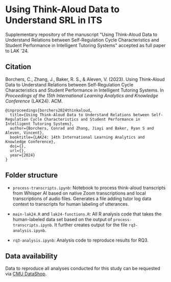 # Using Think-Aloud Data to Understand SRL in ITS

Supplementary repository of the manuscript "Using Think-Aloud Data to Understand Relations between Self-Regulation Cycle Characteristics and Student Performance in Intelligent Tutoring Systems" accepted as full paper to LAK '24.

## Citation

Borchers, C., Zhang, J., Baker, R. S., & Aleven, V. (2023). Using Think-Aloud Data to Understand Relations between Self-Regulation Cycle Characteristics and Student Performance in Intelligent Tutoring Systems. In *Proceedings of the 15th International Learning Analytics and Knowledge Conference* (LAK24). ACM. 
```
@inproceedings{borchers2024thinkaloud,
  title={Using Think-Aloud Data to Understand Relations between Self-Regulation Cycle Characteristics and Student Performance in Intelligent Tutoring Systems},
  author={Borchers, Conrad and Zhang, Jiayi and Baker, Ryan S and Aleven, Vincent},
  booktitle={LAK24: 14th International Learning Analytics and Knowledge Conference},
  doi={},
  url={},
  year={2024}
}
```

## Folder structure

* `process-transcripts.ipynb`: Notebook to process think-aloud transcripts from Whisper AI based on native Zoom transcriptions and local transcriptions of audio files. Generates a file adding tutor log data context to transcripts for human labeling of utterances.

* `main-lak24.R` and `lak24-functions.R`: All R analysis code that takes the human-labeled data set based on the output of `process-transcripts.ipynb`. It further creates output for the file `rq3-analysis.ipynb`.

* `rq3-analysis.ipynb`: Analysis code to reproduce results for RQ3.

## Data availability

Data to reproduce all analyses conducted for this study can be requested via [CMU DataShop](https://pslcdatashop.web.cmu.edu/DatasetInfo?datasetId=5371).

